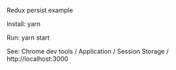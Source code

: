 Redux persist example


Install: yarn

Run: yarn start


See: Chrome dev tools / Application / Session Storage / http://localhost:3000
